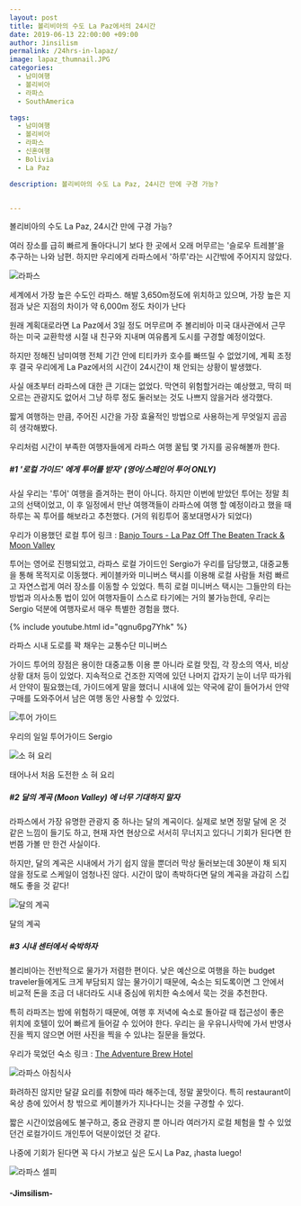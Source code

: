 ```yaml
---
layout: post
title: 볼리비아의 수도 La Paz에서의 24시간
date: 2019-06-13 22:00:00 +09:00
author: Jinsilism
permalink: /24hrs-in-lapaz/
image: lapaz_thumnail.JPG
categories:
  - 남미여행
  - 볼리비아
  - 라파스
  - SouthAmerica

tags:
  - 남미여행
  - 볼리비아
  - 라파스
  - 신혼여행
  - Bolivia
  - La Paz

description: 볼리비아의 수도 La Paz, 24시간 만에 구경 가능?


---
```



볼리비아의 수도 La Paz, 24시간 만에 구경 가능?

여러 장소를 급히 빠르게 돌아다니기 보다 한 곳에서 오래 머무르는 '슬로우 트레블'을 추구하는 나와 남편. 하지만 우리에게 라파스에서 '하루'라는 시간밖에 주어지지 않았다.

![라파스](https://lh3.googleusercontent.com/AVs6h0IfBCBZ_ci6MH_XA7C4FX2GMc2T9DpjfgCZzVOGmQqcdPSCRlAXND-Pc9-NdnK-bd2x_sL2vihxXGJz2igeKNg2VHfY8ifsWM1YF6TVVF1Z9NbP5jfVG3yOnd3vFoghLdkSC16S2qmXE8plfmXAdHSz2VSWqQlT8IkvvdD5aLtIWLtwI6pc93SIqcSd1EJSPeg1DnKrrTqH7XmrtDzd6v_0ETs4PTc2vBQd9HbA4UEd4x0FEqsfwPFdBOvLKObS7HTZr9KS9kmttefDMAzAArWXKc0PjDm3DrWI_eunVcJbFckW8EYGLrRwLGhEL45qhoNdoYPUUECUEazbgmdfjcXeC9QH6GylbBZ75BRXCIYCdiMnxbmCC_5EHcllVgJH6fHtejs7g-VXlvSXJx7Oe1dFF5bWjc2u-d1cp81-aOzxI3nYiLzkVYKtmoSoTbF_c9SPcRRvy7BPkC3Mr7YkI7e-G1z6lV30kFNAGKp06kE5_ScbHQvVczIKvIAPC1rB6Dz05o_4wGfdsLhVBh3Qb42nNRATaU8DtDw31lIxsrKm292Oe9AzdOp_nSM_L4NuumO9pm9Y4Zbl58UdZOe1-0SWqb6ONGfTX6W6IHHrNhQH0hVtooNOM5WhbPD7N_dzxSacrxKwaZdVm36P9t5EqHsQpg=w1204-h903-no)

세계에서 가장 높은 수도인 라파스. 해발 3,650m정도에 위치하고 있으며, 가장 높은 지점과 낮은 지점의 차이가 약 6,000m 정도 차이가 난다

원래 계획대로라면 La Paz에서 3일 정도 머무르며 주 볼리비아 미국 대사관에서 근무하는 미국 교환학생 시절 내 친구와 지내며 여유롭게 도시를 구경할 예정이었다.

하지만 정해진 남미여행 전체 기간 안에 티티카카 호수를 빠뜨릴 수 없었기에, 계획 조정 후 결국 우리에게 La Paz에서의 시간이 24시간이 채 안되는 상황이 발생했다.

사실 애초부터 라파스에 대한 큰 기대는 없었다. 막연히 위험할거라는 예상했고, 딱히 떠오르는 관광지도 없어서 그냥 하루 정도 둘러보는 것도 나쁘지 않을거라 생각했다.



짧게 여행하는 만큼, 주어진 시간을 가장 효율적인 방법으로 사용하는게 무엇일지 곰곰히 생각해봤다.

우리처럼 시간이 부족한 여행자들에게 라파스 여행 꿀팁 몇 가지를 공유해볼까 한다.



##### #1 '로컬 가이드' 에게 투어를 받자' (영어/스페인어 투어 ONLY)

사실 우리는 '투어' 여행을 즐겨하는 편이 아니다. 하지만 이번에 받았던 투어는 정말 최고의 선택이었고, 이 후 일정에서 만난 여행객들이 라파스에 여행 할 예정이라고 했을 때 하루는 꼭 투어를 해보라고 추천했다. (거의 워킹투어 홍보대명사가 되었다)

우리가 이용했던 로컬 투어 링크 : [Banjo Tours - La Paz Off The Beaten Track & Moon Valley](https://www.banjotours.com/tours-by-place/la-paz/la-paz-off-the-beaten-track-walking-tour-moon-valley)

투어는 영어로 진행되었고, 라파스 로컬 가이드인 Sergio가 우리를 담당했고, 대중교통을 통해 목적지로 이동했다. 케이블카와 미니버스 택시를 이용해 로컬 사람들 처럼 빠르고 자연스럽게 여러 장소를 이동할 수 있었다. 특히 로컬 미니버스 택시는 그들만의 타는 방법과 의사소통 법이 있어 여행자들이 스스로 타기에는 거의 불가능한데, 우리는 Sergio 덕분에 여행자로서 매우 특별한 경험을 했다.

{% include youtube.html id="qgnu6pg7Yhk" %}

라파스 시내 도로를 꽉 채우는 교통수단 미니버스



가이드 투어의 장점은 용이한 대중교통 이용 뿐 아니라 로컬 맛집, 각 장소의 역사, 비상 상황 대처 등이 있었다. 지속적으로 건조한 지역에 있던 나머지 갑자기 눈이 너무 따가워서 안약이 필요했는데, 가이드에게 말을 했더니 시내에 있는 약국에 같이 들어가서 안약 구매를 도와주어서 남은 여행 동안 사용할 수 있었다.


![투어 가이드](https://lh3.googleusercontent.com/a6Kc7nThkldZYkWP7nuReYN2JLNG0mBDY2yWSTIu9z5li9VShFKiWl3mbsz1R-4L2w6lhntpkA26u4W8nyIM-nIOqlfoaw_dOaFxBo8z_8v4e9a2rS9KL-izLDjIiDsZZo9PQD954TQDT0sx27feGQE-2xB37CP2uF_Vcgu68Q_wo4EbaD4v5yIbu-8BiDa8WmvUMCTfKOZ7OUFTvKj_uXjWw4EHK3tf5lodNDgj1-AzW0gXGCnRVVmRR6taB3dut8qp1ugpfBOQ6F1c50Jwa0FNv6rdl8Nv8g8WdUBPyszGJp52MOEXjhcK2JWTtWBogqmCEBp-Ewuw1ruladRPdZNxE6499YN6KsM2IIgx0gtBw3a4tHVSGh2pbxO6rRnlR2BunN7gopBOrKtg5GGY6y3fh5C43VoOsnkQh-GjkP9R4yY0FBfvqWCRmTBgqWhFd8Gzls0fpKU6ko8SXyovrmKFI9gqQBa8N7dZ2LsFcZDhCHeozmBhrfs-37oDtdG7m2x-4R7jF0vcj6pBwgF-7zijH9-fSkIHOMMapPhH0VM5V4sOxTCC_Jb3wXPaSod1OWvgZvaFqOM5dzLT_FcnHk2XhaOz8A8G0t0qbDNXwgJOZ8vG8GNIa3B0n_l49vp7ye3VHJ3g4SGLpaN1_-S5GpxRkw18pQ=w290-h218-no)


우리의 일일 투어가이드 Sergio

![소 혀 요리](https://lh3.googleusercontent.com/bWc7Pw9jI8WtaTqm9b7_674SgJ6wYw8hWK1urJ1hZ7Yl8jGg9HThDIGS9auaxu39mNyP6L13o8XGvyKK5z_WINrhZcYb2yLalW2uIjCz-fCQ9Gq-1O6uYLdQk_e15LwZEhhzjgfjBHWF7Bw75wZh0hWwHorqbMBP4mXCQsdZ2Imm9TiePswGeuEIFs0vNp4KI0lHPJkvzZ7gJzQ8WirHk00iKX3pM2GsNZw_NN0YZpiZGw1m_QObzaPJe-DhWuxs698CnstR3wCayoOwVN6whYh8oK4o9kxBnw2QZwE70IY_R3UGpKnmAdy1psBJjxaV7T74MVmPGVaV72eaNDaUtE5cHv_B-Lrota-zQzw9xX6khAHRJ6aCLc9O4kdb7EzRj3-RjhhjotNQVHeAwYS9PsKe2abxPbp1pfO08XZGgAnlX0KUSxzopUpSwnBpyxAAhEBWuXv4tZjdZrnM87au3QZFZtLc6knOqqXCdO5XpmgLBT3XHQb6HBmAgrzbUZ8u_ZiLZadvlp3VNZoXfaelqExJhUNNjXGWnN4QaEsaRPl3D1r6betlrSWzfHeOoqHXLYxaoqtIhT2l0w6GQOuSdhhX4c6983cPvAPQmIZorWFg7WlPNWB27fOhJnQ3uniV1rgJGGnRPkTXrEri9tv1c-1l9ro51A=w1204-h903-no)

태어나서 처음 도전한 소 혀 요리





##### #2 달의 계곡 (Moon Valley) 에 너무 기대하지 말자

라파스에서 가장 유명한 관광지 중 하나는 달의 계곡이다. 실제로 보면 정말 달에 온 것 같은 느낌이 들기도 하고, 현재 자연 현상으로 서서히 무너지고 있다니 기회가 된다면 한번쯤 가볼 만 한건 사실이다.

하지만, 달의 계곡은 시내에서 가기 쉽지 않을 뿐더러 막상 둘러보는데 30분이 채 되지 않을 정도로 스케일이 엄청나진 않다. 시간이 많이 촉박하다면 달의 계곡을 과감히 스킵해도 좋을 것 같다!

![달의 계곡](https://lh3.googleusercontent.com/LBvAnSwDoJfaqYQ2F5K05Y-DdjrzMCbd34Nj1qwyGCSiPvgZKWwVjgP_yMhpeDDFTahZ0DrycZNbQgEztcxD5zSV727XoThvjdtpeuv3oBBS3Mg0ZDu9CRvDrWZv5DAhEuCyp2ipOZzO1M63rAij48ZeNv27UE-W3dfhzZ33x_XM6ezgyqoaV5r-xNUf3xNFxTfmSUigh-VeSgNt66MnQ2cZdbpYQr1c2FMHMJjWrsUHAFvJGTt4e5SAnpwR7HVgD5RcmVjTfhv0nXfnLh8q_mMxPcNTXAzYpZa3u5Qn1lxS9ppLawBEysXoR8Fie_Jg1Igs7K-SSz5AmcQhTMBdQJMTmo8fxv9Az1qeLclm9_GQ43eUU6-8hcejqcMrz8Cv5NRbRhf7pJEwF9hl-6GDzy-1vGqaVXlF99gbJvgiQl8zlZCsuSciEt4negQzmjchQwdzCQdh66vGTLYoz351qvxQKBxGCVyGw_1Eko14WOdrf3KMuY0025SA61lde8TZ_1d3GvAhnbRQyRoBFSuDBwa8W2oGCPq6piOO2tv6DgmQOtvdw_6dRQ75ScBjy1Rd8sys_YBXgPgWeyQLAIz6wGtG1rr4D23Hh0BzLt9Xj_497NfOFrxTOqJFXGmX0w8LgE6ivBUTut1PYSlcbhJsTf4WnAg8LQ=w1080-h607-no)

달의 계곡





##### #3 시내 센터에서 숙박하자

볼리비아는 전반적으로 물가가 저렴한 편이다. 낮은 예산으로 여행을 하는 budget traveler들에게도 크게 부담되지 않는 물가이기 때문에, 숙소는 되도록이면 그 안에서 비교적 돈을 조금 더 내더라도 시내 중심에 위치한 숙소에서 묵는 것을 추천한다.

특히 라파즈는 밤에 위험하기 때문에, 여행 후 저녁에 숙소로 돌아갈 때 접근성이 좋은 위치에 호텔이 있어 빠르게 들어갈 수 있어야 한다. 우리는 을 우유니사막에 가서 반영사진을 찍지 않으면 어떤 사진을 찍을 수 있냐는 질문을 들었다.

우리가 묵었던 숙소 링크 : [The Adventure Brew Hotel](<https://www.theadventurebrewhostel.com/>)



![라파스 아침식사](https://lh3.googleusercontent.com/jjIckwj9mFQwKJ-uD23GGAkT80MDbWmCDml5_6FGHUrbsAWdE3Qakq2g4pNH0r_c94C1OE1Q-vNWtYkAwWYpL_RjXtNa6n6819bziMPFPkJU5ZuU0qybRCI7SCxjKQnw4ZsduWs3dhuPT1seIIv9z-6mh2zR9bL_MvR86vNchYuSa9FoO0PDrdSXbc_Pn9XJpbh6id8HItl1qeuUmushUXxQYPEe75Ic86oRFtaxBII_KTmDZut5JS6aUbc25mweFQmVZV_txS49NLxuw-e2aDU-NOdiehqIssXLFueBAwQb72u6K4r-RnaFgM2OhV75floIbvE4sknXKAzps7lYMdRKpyGJAA0-3R2rH7ET9XPSKHUFiosWQO5YTMtk3JCeQ2-3L9AErTrFPCLaRhml7_IfgiDV694gPAjGXtGXUZMEMrJy25e4EMc0UmFd5SuVjLPn4xIR-3Pse3ixJzJaR2TaG1Qa3_hrv-5hbLf12QoIb-QKEjBFQ9WkDWWiZgZY9umS5cUHU6Yc5epylvkEFt5OV9StGXMQemcIg54jjtaXs4n74Fht0NiZve1jyJf2sqW28NuzFTM0angxEKiO-rVHez8YOl0lxwS2SqCoQSPgdQvyEBKXkJVCHgqnzo-O-sbknU0WzW7wbgimIekMEr3rwk1-40g=w698-h903-no)

화려하진 않지만 달걀 요리를 취향에 따라 해주는데, 정말 꿀맛이다. 특히 restaurant이 옥상 층에 있어서 창 밖으로  케이블카가 지나다니는 것을 구경할 수 있다.



짧은 시간이었음에도 불구하고, 중요 관광지 뿐 아니라 여러가지 로컬 체험을 할 수 있었던건 로컬가이드 개인투어 덕분이었던 것 같다.

나중에 기회가 된다면 꼭 다시 가보고 싶은 도시 La Paz, ¡hasta luego!



![라파스 셀피](https://lh3.googleusercontent.com/OkztDAosfsR6-YQHeT0vuYEZbplxznYrkoM_hOO2PdinPck6XFAKZkBLl1wr2uPJq94DRCxDwN1KFuEYDmxpDwlHKKfYnSAjF8y42cxecJeUFZQ9WcSiGAf3CdBrG9HSzBfF-uYw-TM3AkQroyUF6xMJBcRRG6K9Xv9zf5QcVgGgcUZ-n6RdKs13UnEyNKayGwNjj8FACBjL_B-2VnnRw-2C_WKg8NvJxfH4cwNbsi7Zy9Ma4p_GfXZ0U3Z0BcxFl4ej4irWCVbZjmt3QSqoaPSb2mE9SmImGjWn3OROgLyuPYMtPj0JDIPr6Pcg0xazbGNIKiFuFP2V7sM_FSdQ8b_eG1QtQaTL2UZ-iyRtKFjm8G_oz4jYxk9-PvB9NmTG52voC_SybOnbNEXLDtoFVhFxuUGO5KEoJGvKtJ9LGRRe_kk-6Jix0UhE23C5-AbMxIqbD3D2l04M_BXcaG3tjdPlMnhVOvnPPTb_WKj-vLgSJ6mv046i_2TtmgojJPOibEXnLDHODAoTbgE1zNf_qRBfy2N4o92ihhX75VIwdo5lBdHo22H1kc1SOnymFgPD23HP6tw3F1QlI8iISht3RKfFeeHz6Lk67VKgcQFO16XXhKMnwKB9uY26aNPpenulvQWQ_oLqP0-rhuSlbQjlx0-WhfTbTiY=w640-h480-no)

####  -Jimsilism-
